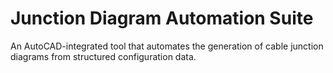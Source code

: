 # Junction Diagram Automation Suite

An AutoCAD-integrated tool that automates the generation of cable junction diagrams from structured configuration data.